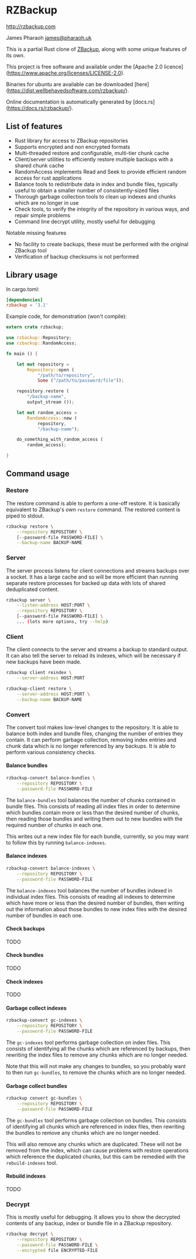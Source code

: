 # RZBackup

http://rzbackup.com

James Pharaoh <james@pharaoh.uk>

This is a partial Rust clone of [ZBackup](http://zbackup.org/), along with some
unique features of its own.

This project is free software and available under the [Apache 2.0 licence]
(https://www.apache.org/licenses/LICENSE-2.0).

Binaries for ubuntu are available can be downloaded [here]
(https://dist.wellbehavedsoftware.com/rzbackup/).

Online documentation is automatically generated by [docs.rs]
(https://docs.rs/rzbackup/).

## List of features

* Rust library for access to ZBackup repositories
* Supports encrypted and non encrypted formats
* Multi-threaded restore and configurable, multi-tier chunk cache
* Client/server utilities to efficiently restore multiple backups with a shared
  chunk cache
* RandomAccess implements Read and Seek to provide efficient random access for
  rust applications
* Balance tools to redistribute data in index and bundle files, typically useful
  to obtain a smaller number of consistently-sized files
* Thorough garbage collection tools to clean up indexes and chunks which are no
  longer in use
* Check tools, to verify the integrity of the repository in various ways, and
  repair simple problems
* Command line decrypt utility, mostly useful for debugging

Notable missing features

* No facility to create backups, these must be performed with the original
  ZBackup tool
* Verification of backup checksums is not performed

## Library usage

In cargo.toml:

```toml
[dependencies]
rzbackup = '3.1'
```

Example code, for demonstration (won't compile):

```rust
extern crate rzbackup;

use rzbackup::Repository;
use rzbackup::RandomAccess;

fn main () {

	let mut repository =
		Repository::open (
			"/path/to/repository",
			Some ("/path/to/password/file"));

	repository.restore (
		"/backup-name",
		output_stream ());

	let mut random_access =
		RandomAccess::new (
			repository,
			"/backup-name");

	do_something_with_random_access (
		random_access);

}
```

## Command usage

### Restore

The restore command is able to perform a one-off restore. It is basically
equivalent to ZBackup's own `restore` command. The restored content is piped to
stdout.

```sh
rzbackup restore \
	--repository REPOSITORY \
	[--password-file PASSWORD-FILE] \
	--backup-name BACKUP-NAME
```

### Server

The server process listens for client connections and streams backups over a
socket. It has a large cache and so will be more efficient than running separate
restore processes for backed up data with lots of shared deduplicated content.

```sh
rzbackup server \
	--listen-address HOST:PORT \
	--repository REPOSITORY \
	[--password-file PASSWORD-FILE] \
	... (lots more options, try --help)
```

### Client

The client connects to the server and streams a backup to standard output. It
can also tell the server to reload its indexes, which will be necessary if new
backups have been made.

```sh
rzbackup client reindex \
	--server-address HOST:PORT
```

```sh
rzbackup-client restore \
	--server-address HOST:PORT \
	--backup-name BACKUP-NAME
```

### Convert

The convert tool makes low-level changes to the repository. It is able to
balance both index and bundle files, changing the number of entries they
contain. It can perform garbage collection, removing index entries and chunk
data which is no longer referenced by any backups. It is able to perform various
consistency checks.

#### Balance bundles

```sh
rzbackup-convert balance-bundles \
    --repository REPOSITORY \
    --password-file PASSWORD-FILE
```

The `balance-bundles` tool balances the number of chunks contained in bundle
files. This consists of reading all index files in order to determine which
bundles contain more or less than the desired number of chunks, then reading
those bundles and writing them out to new bundles with the required number of
chunks in each one.

This writes out a new index file for each bundle, currently, so you may want to
follow this by running `balance-indexes`.

#### Balance indexes

```sh
rzbackup-convert balance-indexes \
    --repository REPOSITORY \
    --password-file PASSWORD-FILE
```

The `balance-indexes` tool balances the number of bundles indexed in individual
index files. This consists of reading all indexes to determine which have more
or less than the desired number of bundles, then writing out the information
about those bundles to new index files with the desired number of bundles in
each one.

#### Check backups

TODO

#### Check bundles

TODO

#### Check indexes

TODO

#### Garbage collect indexes

```sh
rzbackup-convert gc-indexes \
    --repository REPOSITORY \
    --password-file PASSWORD-FILE
```

The `gc-indexes` tool performs garbage collection on index files. This consists
of identifying all the chunks which are referenced by backups, then rewriting
the index files to remove any chunks which are no longer needed.

Note that this will not make any changes to bundles, so you probably want to
then run `gc-bundles`, to remove the chunks which are no longer needed.

#### Garbage collect bundles

```sh
rzbackup convert gc-bundles \
    --repository REPOSITORY \
    --password-file PASSWORD-FILE
```

The `gc-bundles` tool performs garbage collection on bundles. This consists of
identifying all chunks which are referenced in index files, then rewriting the
bundles to remove any chunks which are no longer needed.

This will also remove any chunks which are duplicated. These will not be removed
from the index, which can cause problems with restore operations which reference
the duplicated chunks, but this cam be remedied with the `rebuild-indexes` tool.

#### Rebuild indexes

TODO

### Decrypt

This is mostly useful for debugging. It allows you to show the decrypted
contents of any backup, index or bundle file in a ZBackup repository.

```sh
rzbackup decrypt \
	--repository REPOSITORY \
	--password-file PASSWORD-FILE \
	--encrypted file ENCRYPTED-FILE
```
